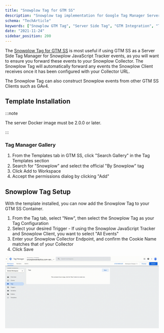 ```yaml
---
title: "Snowplow Tag for GTM SS"
description: "Snowplow tag implementation for Google Tag Manager Server-Side behavioral event processing workflows."
schema: "TechArticle"
keywords: ["Snowplow GTM Tag", "Server Side Tag", "GTM Integration", "Tag Manager", "Snowplow Tag", "Server Side"]
date: "2021-11-24"
sidebar_position: 200
---
```


The [Snowplow Tag for GTM SS](https://tagmanager.google.com/gallery/#/owners/snowplow/templates/snowplow-gtm-server-side-tag) is most useful if using GTM SS as a Server Side Tag Manager for Snowplow JavaScript Tracker events, as you will want to ensure you forward these events to your Snowplow Collector. The Snowplow Tag will automatically forward any events the Snowplow Client receives once it has been configured with your Collector URL.

The Snowplow Tag can also construct Snowplow events from other GTM SS Clients such as GAv4.

## Template Installation

:::note

The server Docker image must be 2.0.0 or later.

:::

### Tag Manager Gallery

1. From the Templates tab in GTM SS, click "Search Gallery" in the Tag Templates section
2. Search for "Snowplow" and select the official "By Snowplow" tag
3. Click Add to Workspace
4. Accept the permissions dialog by clicking "Add"

## Snowplow Tag Setup

With the template installed, you can now add the Snowplow Tag to your GTM SS Container.

1. From the Tag tab, select "New", then select the Snowplow Tag as your Tag Configuration
2. Select your desired Trigger - If using the Snowplow JavaScript Tracker and Snowplow Client, you want to select "All Events"
3. Enter your Snowplow Collector Endpoint, and confirm the Cookie Name matches that of your Collector
4. Click Save

![](images/tagsetup.gif)
